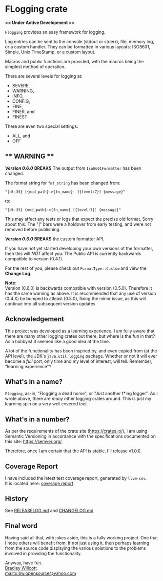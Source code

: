 <!-- markdownlint-disable-file MD036 MD037 -->

# FLogging crate

**<< Under Active Development >>**

`Flogging` provides an easy framework for logging.

Log entries can be sent to the console (stdout or stderr), file, memory log, or a custom handler. They
can be formatted in various layouts: ISO8601, Simple, Unix TimeStamp, or a custom
layout.

Macros and public functions are provided, with the macros being the simplest method
of operation.

There are several levels for logging at:

- SEVERE,
- WARNING,
- INFO,
- CONFIG,
- FINE,
- FINER, and
- FINEST

There are even two special settings:

- ALL, and
- OFF

## ** WARNING **

***Version 0.6.0*** **BREAKS** The output from `Iso8601Formatter` has been changed.

The format string for `fmt_string` has been changed from:

`"{dt:35} |{mod_path}->{fn_name}| [{level:7}] {message}"`

to:

`"{dt:35} {mod_path}->{fn_name} [{level:7}] {message}"`

This may affect any tests or logs that expect the precise old format.
Sorry about this. The "|" bars were a holdover from early testing, and were not
removed before publishing.

***Version 0.5.0*** **BREAKS** the custom formatter API.

If you have _not_ yet started developing your own versions of the formatter, then this will _NOT_ affect you. The Public API is currently backwards compatible to version (0.4.1).

For the rest of you, please check out `FormatType::Custom` and view the **Change Log**.

**Note:**\
Version (0.6.0) is backwards compatible with version (0.5.0). Therefore it has the same warning as above. It is recommended that any use of version (0.4.X) be bumped to atleast (0.5.0), fixing the minor issue, as this will continue into all subsequent version updates.

## Acknowledgement

This project was developed as a learning experience. I am fully aware that there
are many other logging crates out there, but where is the fun in that? As a hobbyist it seemed like a good idea at the time.

A lot of the functionality has been inspired by, and even copied from (at the API level), the JDK's `java.util.logging` package. Whether or not it will ever become a _full_ port, only time and my level of interest, will tell. Remember, "learning experience"?

## What's in a name?

`Flogging`, as-in, "Flogging a dead horse", or "Just another f\*ing logger". As I wrote above, there are _many_ other logging crates around. This is just my learning spin on a very well covered tool.

## What's in a number?

As per the requirements of the crate site (<https://crates.io/>), I am using
Semantic Versioning in accordance with the specifications documented
on this site: <https://semver.org/>.

Therefore, once I am certain that the API is stable, I'll release v1.0.0.

## Coverage Report

I have included the latest test coverage report, generated by `llvm-cov`.\
It is located here: [coverage report].

## History

See [RELEASELOG.md] and [CHANGELOG.md]

## Final word

Having said all that, with jokes aside, this is a fully working project. One that I
hope others will benefit from. If not just using it, then perhaps learning from
the source code displaying the various solutions to the problems involved in providing the
functionality.

Anyway, have fun.\
[Bradley Willcott][bw]\
<mailto:bw.opensource@yahoo.com>

[bw]: https://github.com/bewillcott
[coverage report]: https://bewillcott.github.io/flogging/coverage
[CHANGELOG.md]: https://bewillcott.github.io/flogging/extras/CHANGELOG.html
[RELEASELOG.md]: https://bewillcott.github.io/flogging/extras/RELEASELOG.html
